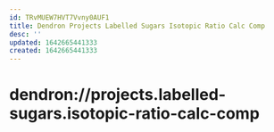 ```yaml
---
id: TRvMUEW7HVT7Vvny0AUF1
title: Dendron Projects Labelled Sugars Isotopic Ratio Calc Comp
desc: ''
updated: 1642665441333
created: 1642665441333
---
```

# dendron://projects.labelled-sugars.isotopic-ratio-calc-comp

